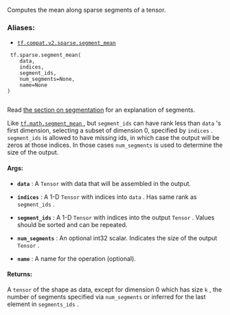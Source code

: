 Computes the mean along sparse segments of a tensor.



### Aliases:

- [ `tf.compat.v2.sparse.segment_mean` ](/api_docs/python/tf/sparse/segment_mean)



```
 tf.sparse.segment_mean(
    data,
    indices,
    segment_ids,
    num_segments=None,
    name=None
)
 
```

Read <a href="https://tensorflow.org/api_docs/python/tf/math#Segmentation">the section on
segmentation</a>
for an explanation of segments.

Like [ `tf.math.segment_mean` ](https://tensorflow.google.cn/api_docs/python/tf/math/segment_mean), but  `segment_ids`  can have rank less than
 `data` 's first dimension, selecting a subset of dimension 0, specified by
 `indices` .
 `segment_ids`  is allowed to have missing ids, in which case the output will
be zeros at those indices. In those cases  `num_segments`  is used to determine
the size of the output.



#### Args:

- **`data`** : A  `Tensor`  with data that will be assembled in the output.

- **`indices`** : A 1-D  `Tensor`  with indices into  `data` . Has same rank as
 `segment_ids` .

- **`segment_ids`** : A 1-D  `Tensor`  with indices into the output  `Tensor` . Values
should be sorted and can be repeated.

- **`num_segments`** : An optional int32 scalar. Indicates the size of the output
 `Tensor` .

- **`name`** : A name for the operation (optional).



#### Returns:
A  `tensor`  of the shape as data, except for dimension 0 which
has size  `k` , the number of segments specified via  `num_segments`  or
inferred for the last element in  `segments_ids` .

